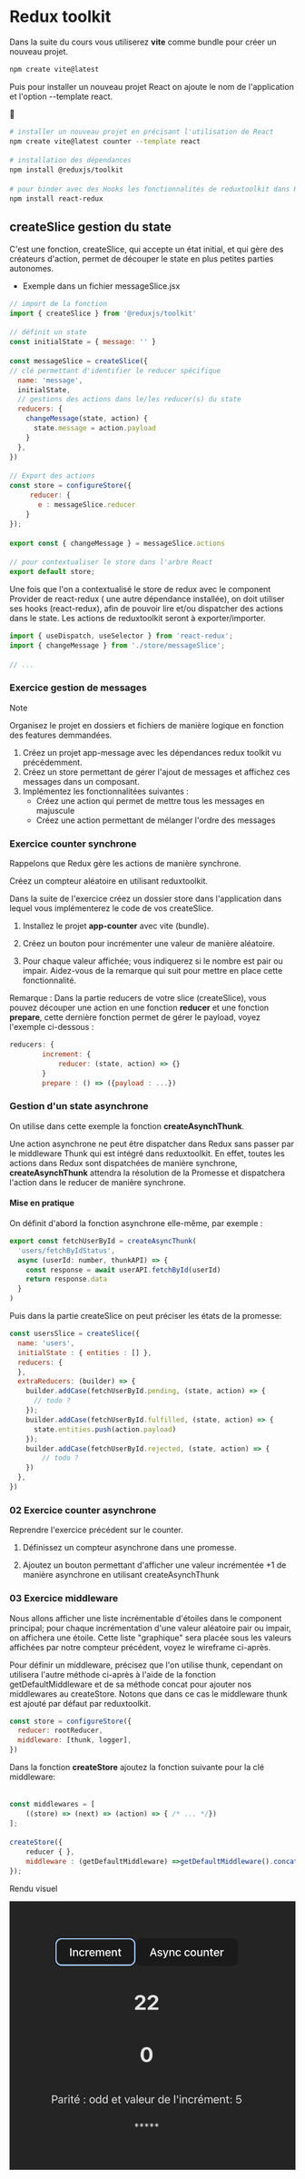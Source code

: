 # Redux toolkit

Dans la suite du cours vous utiliserez **vite** comme bundle pour créer un nouveau projet.

```bash
npm create vite@latest
```

Puis pour installer un nouveau projet React on ajoute le nom de l'application et l'option --template react.

:shell:

```bash
# installer un nouveau projet en précisant l'utilisation de React
npm create vite@latest counter --template react

# installation des dépendances
npm install @reduxjs/toolkit

# pour binder avec des Hooks les fonctionnalités de reduxtoolkit dans React
npm install react-redux
```

## createSlice gestion du state

C'est une fonction, createSlice, qui accepte un état initial, et qui gère des créateurs d'action, permet de découper le state en plus petites parties autonomes.

- Exemple dans un fichier messageSlice.jsx

```js
// import de la fonction 
import { createSlice } from '@reduxjs/toolkit'

// définit un state 
const initialState = { message: '' }

const messageSlice = createSlice({
// clé permettant d'identifier le reducer spécifique 
  name: 'message',
  initialState,
  // gestions des actions dans le/les reducer(s) du state
  reducers: {
    changeMessage(state, action) {
      state.message = action.payload
    }
  },
})

// Export des actions
const store = configureStore({
     reducer: {
       e : messageSlice.reducer
    }
});

export const { changeMessage } = messageSlice.actions

// pour contextualiser le store dans l'arbre React
export default store;
```

Une fois que l'on a contextualisé le store de redux avec le component Provider de react-redux ( une autre dépendance installée), on doit utiliser ses hooks (react-redux), afin de pouvoir lire et/ou dispatcher des actions dans le state. Les actions de reduxtoolkit seront à exporter/importer.

```js
import { useDispatch, useSelector } from 'react-redux';
import { changeMessage } from './store/messageSlice';

// ...
```

### Exercice gestion de messages 

> [!NOTE]
> Organisez le projet en dossiers et fichiers de manière logique en fonction des features demmandées.

1. Créez un projet app-message avec les dépendances redux toolkit vu précédemment.
1. Créez un store permettant de gérer l'ajout de messages et affichez ces messages dans un composant.
1. Implémentez les fonctionnalitées suivantes :
   - Créez une action qui permet de mettre tous les messages en majuscule
   - Créez une action permettant de mélanger l'ordre des messages

###  Exercice counter synchrone

Rappelons que Redux gère les actions de manière synchrone.

Créez un compteur aléatoire en utilisant reduxtoolkit.

Dans la suite de l'exercice créez un dossier store dans l'application dans lequel vous implémenterez le code de vos createSlice.

1. Installez le projet **app-counter** avec vite (bundle). 

2. Créez un bouton pour incrémenter une valeur de manière aléatoire.

3. Pour chaque valeur affichée; vous indiquerez si le nombre est pair ou impair. Aidez-vous de la remarque qui suit pour mettre en place cette fonctionnalité.

Remarque : Dans la partie reducers de votre slice (createSlice), vous pouvez découper une action en une fonction **reducer** et une fonction **prepare**, cette dernière fonction permet de gérer le payload, voyez l'exemple ci-dessous :

```js
reducers: {
        increment: {
            reducer: (state, action) => {}
        }
        prepare : () => ({payload : ...})
```

### Gestion d'un state asynchrone

On utilise dans cette exemple la fonction **createAsynchThunk**.

Une action asynchrone ne peut être dispatcher dans Redux sans passer par le middleware Thunk qui est intégré dans reduxtoolkit. En effet, toutes les actions dans Redux sont dispatchées de manière synchrone, **createAsynchThunk** attendra la résolution de la Promesse et dispatchera l'action dans le reducer de manière synchrone.

#### Mise en pratique

On définit d'abord la fonction asynchrone elle-même, par exemple :

```js
export const fetchUserById = createAsyncThunk(
  'users/fetchByIdStatus',
  async (userId: number, thunkAPI) => {
    const response = await userAPI.fetchById(userId)
    return response.data
  }
)
```

Puis dans la partie createSlice on peut préciser les états de la promesse:

```js
const usersSlice = createSlice({
  name: 'users',
  initialState : { entities : [] },
  reducers: {
  },
  extraReducers: (builder) => {
    builder.addCase(fetchUserById.pending, (state, action) => {
      // todo ?
    });
    builder.addCase(fetchUserById.fulfilled, (state, action) => {
      state.entities.push(action.payload)
    });
    builder.addCase(fetchUserById.rejected, (state, action) => {
        // todo ?
    })
  },
})
```

### 02 Exercice counter asynchrone

Reprendre l'exercice précédent sur le counter.

1. Définissez un compteur asynchrone dans une promesse. 

2. Ajoutez un bouton permettant d'afficher une valeur incrémentée +1 de manière asynchrone en utilisant createAsynchThunk

### 03 Exercice middleware 

Nous allons afficher une liste incrémentable d'étoiles dans le component principal; pour chaque incrémentation d'une valeur aléatoire pair ou impair, on affichera une étoile. Cette liste "graphique" sera placée sous les valeurs affichées par notre compteur précédent, voyez le wireframe ci-après.

Pour définir un middleware, précisez que l'on utilise thunk, cependant on utilisera l'autre méthode ci-après à l'aide de la fonction getDefaultMiddleware et de sa méthode concat pour ajouter nos middlewares au createStore. Notons que dans ce cas le middleware thunk est ajouté par défaut par reduxtoolkit.

```js
const store = configureStore({
  reducer: rootReducer,
  middleware: [thunk, logger],
})
```

Dans la fonction **createStore** ajoutez la fonction suivante pour la clé middleware:

```js

const middlewares = [
    ((store) => (next) => (action) => { /* ... */})
];

createStore({
    reducer { },
    middleware : (getDefaultMiddleware) =>getDefaultMiddleware().concat([ ...middlewares ] )
});
``` 

Rendu visuel 

![counter](./images/counter.png)

